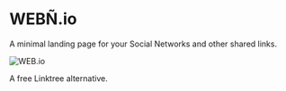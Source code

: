# WEBÑ.io

A minimal landing page for your Social Networks and other shared links.

![WEB.io]()

A free Linktree alternative.
